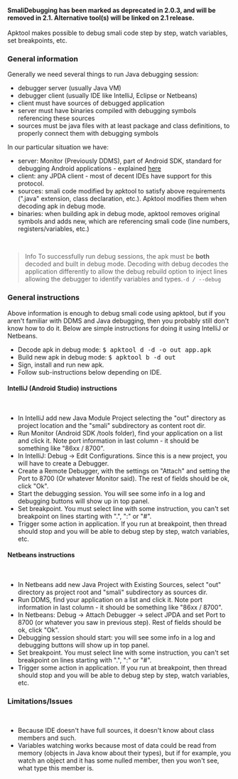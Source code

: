 <strong>SmaliDebugging has been marked as deprecated in 2.0.3, and will be removed in 2.1. Alternative tool(s) will be linked on 2.1 release.</strong>
<br /><br />
Apktool makes possible to debug smali code step by step, watch variables, set breakpoints, etc.

<h3><strong>General information</strong></h3>

Generally we need several things to run Java debugging session:
<br />
<ul>
  <li>debugger server (usually Java VM)</li>
  <li>debugger client (usually IDE like IntelliJ, Eclipse or Netbeans)</li>
  <li>client must have sources of debugged application</li>
  <li>server must have binaries compiled with debugging symbols referencing these sources</li>
  <li>sources must be java files with at least package and class definitions, to properly connect them with debugging symbols</li>
</ul>

In our particular situation we have:
<br />
<ul>
  <li>server: Monitor (Previously DDMS), part of Android SDK, standard for debugging Android applications - explained <a href="http://developer.android.com/guide/developing/tools/ddms.html">here</a></li>
  <li>client: any JPDA client - most of decent IDEs have support for this protocol.</li>
  <li>sources: smali code modified by apktool to satisfy above requirements (".java" extension, class declaration, etc.). Apktool modifies them when decoding apk in debug mode.</li>
  <li>binaries: when building apk in debug mode, apktool removes original symbols and adds new, which are referencing smali code (line numbers, registers/variables, etc.)</li>
</ul>
<br />
<blockquote><span class="label label-info lb">Info</span> To successfully run debug sessions, the apk must be <strong>both</strong> decoded and built in debug mode. Decoding with debug decodes the application
 differently to allow the debug rebuild option to inject lines allowing the debugger to identify variables and types.<code>-d / --debug</code></blockquote>

<h3><strong>General instructions</strong></h3>

Above information is enough to debug smali code using apktool, but if you aren't familiar with DDMS and Java debugging, then you probably still don't know how to do it. 
Below are simple instructions for doing it using IntelliJ or Netbeans.
<br />
<ul>
  <li>Decode apk in debug mode: <kbd>$ apktool d -d -o out app.apk</kbd></li>
  <li>Build new apk in debug mode: <kbd>$ apktool b -d out</kbd></li>
  <li>Sign, install and run new apk.</li>
  <li>Follow sub-instructions below depending on IDE.</li>
</ul>
<h4><strong>IntelliJ (Android Studio) instructions</strong></h4>
<br />
<ul>
  <li>In IntelliJ add new Java Module Project selecting the "out" directory as project location and the "smali" subdirectory as content root dir.</li>
  <li>Run Monitor (Android SDK /tools folder), find your application on a list and click it. Note port information in last column - it should be something like "86xx / 8700".</li>
  <li>In IntelliJ: Debug -> Edit Configurations. Since this is a new project, you will have to create a Debugger.</li>
  <li>Create a Remote Debugger, with the settings on "Attach" and setting the Port to 8700 (Or whatever Monitor said). The rest of fields should be ok, click "Ok".</li>
  <li>Start the debugging session. You will see some info in a log and debugging buttons will show up in top panel.</li>
  <li>Set breakpoint. You must select line with some instruction, you can't set breakpoint on lines starting with ".", ":" or "#".</li>
  <li>Trigger some action in application. If you run at breakpoint, then thread should stop and you will be able to debug step by step, watch variables, etc.</li>
</ul>

<h4><strong>Netbeans instructions</strong></h4>
<br />
<ul>
  <li>In Netbeans add new Java Project with Existing Sources, select "out" directory as project root and "smali" subdirectory as sources dir.</li>
  <li>Run DDMS, find your application on a list and click it. Note port information in last column - it should be something like "86xx / 8700".</li>
  <li>In Netbeans: Debug -> Attach Debugger -> select JPDA and set Port to 8700 (or whatever you saw in previous step). Rest of fields should be ok, click "Ok".</li>
  <li>Debugging session should start: you will see some info in a log and debugging buttons will show up in top panel.</li>
  <li>Set breakpoint. You must select line with some instruction, you can't set breakpoint on lines starting with ".", ":" or "#".</li>
  <li>Trigger some action in application. If you run at breakpoint, then thread should stop and you will be able to debug step by step, watch variables, etc.</li>
</ul>

<h3><strong>Limitations/Issues</strong></h3>
<br />
<ul>
  <li>Because IDE doesn't have full sources, it doesn't know about class members and such.</li>
  <li>Variables watching works because most of data could be read from memory (objects in Java know about their types), but if for example, you watch an object and it has some nulled member, then you won't see, what type this member is.</li>
</ul>
